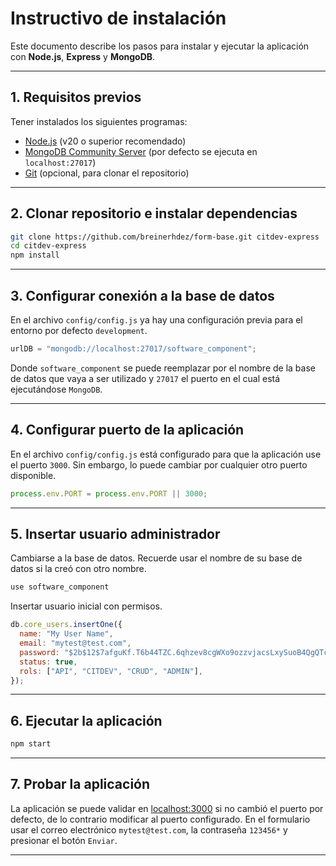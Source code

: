 # Instructivo de instalación

Este documento describe los pasos para instalar y ejecutar la aplicación con **Node.js**, **Express** y **MongoDB**.

---

## 1. Requisitos previos

Tener instalados los siguientes programas:

- [Node.js](https://nodejs.org/) (v20 o superior recomendado)
- [MongoDB Community Server](https://www.mongodb.com/try/download/community) (por defecto se ejecuta en `localhost:27017`)
- [Git](https://git-scm.com/) (opcional, para clonar el repositorio)

---

## 2. Clonar repositorio e instalar dependencias

```bash
git clone https://github.com/breinerhdez/form-base.git citdev-express
cd citdev-express
npm install
```

---

## 3. Configurar conexión a la base de datos

En el archivo `config/config.js` ya hay una configuración previa para el entorno por defecto `development`.

```js
urlDB = "mongodb://localhost:27017/software_component";
```

Donde `software_component` se puede reemplazar por el nombre de la base de datos que vaya a ser utilizado y `27017` el puerto en el cual está ejecutándose `MongoDB`.

---

## 4. Configurar puerto de la aplicación

En el archivo `config/config.js` está configurado para que la aplicación use el puerto `3000`. Sin embargo, lo puede cambiar por cualquier otro puerto disponible.

```js
process.env.PORT = process.env.PORT || 3000;
```

---

## 5. Insertar usuario administrador

Cambiarse a la base de datos. Recuerde usar el nombre de su base de datos si la creó con otro nombre.

```js
use software_component
```

Insertar usuario inicial con permisos.

```js
db.core_users.insertOne({
  name: "My User Name",
  email: "mytest@test.com",
  password: "$2b$12$7afguKf.T6b44TZC.6qhzev8cgWXo9ozzvjacsLxySuoB4QgQTclS",
  status: true,
  rols: ["API", "CITDEV", "CRUD", "ADMIN"],
});
```

---

## 6. Ejecutar la aplicación

```bash
npm start
```

---

## 7. Probar la aplicación

La aplicación se puede validar en [localhost:3000](http://localhost:3000) si no cambió el puerto por defecto, de lo contrario modificar al puerto configurado.
En el formulario usar el correo electrónico `mytest@test.com`, la contraseña `123456*` y presionar el botón `Enviar`.

---
